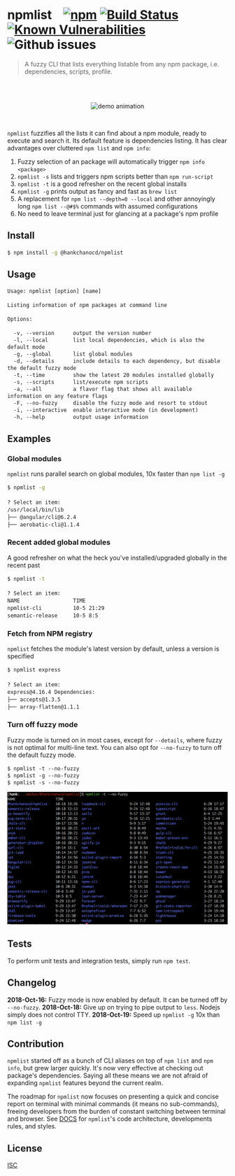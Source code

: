 # npmlist &nbsp;&nbsp; [![npm](https://img.shields.io/npm/v/@hankchanocd/npmlist.svg)](https://www.npmjs.com/package/@hankchanocd/npmlist) [![Build Status](https://travis-ci.org/hankchanocd/npmlist.svg?branch=master)](https://travis-ci.org/hankchanocd/npmlist) [![Known Vulnerabilities](https://snyk.io/test/github/hankchanocd/npmlist/badge.svg?targetFile=package.json)](https://snyk.io/test/github/hankchanocd/npmlist?targetFile=package.json) ![Github issues](https://img.shields.io/github/issues/hankchanocd/npmlist.svg)

> A fuzzy CLI that lists everything listable from any npm package, i.e. dependencies, scripts, profile.

<br />
<br />
<p align="center">
<img alt="demo animation" width="700" src="https://hankchanocd.github.io/npmlist/examples/demo.svg" />
</p>
<br />

```npmlist``` fuzzifies all the lists it can find about a npm module, ready to execute and search it. Its default feature is dependencies listing. It has clear advantages over cluttered `npm list` and `npm info`:

1. Fuzzy selection of an package will automatically trigger `npm info <package>`
2. ```npmlist -s``` lists and triggers npm scripts better than `npm run-script`
3. ```npmlist -t``` is a good refresher on the recent global installs
4. ```npmlist -g``` prints output as fancy and fast as `brew list`
4. A replacement for `npm list --depth=0 --local` and other annoyingly long `npm list --@#$%` commands with assumed configurations
5. No need to leave terminal just for glancing at a package's npm profile

## Install

```bash
$ npm install -g @hankchanocd/npmlist
```

## Usage

```
Usage: npmlist [option] [name]

Listing information of npm packages at command line

Options:

  -v, --version      output the version number
  -l, --local        list local dependencies, which is also the default mode
  -g, --global       list global modules
  -d, --details      include details to each dependency, but disable the default fuzzy mode
  -t, --time         show the latest 20 modules installed globally
  -s, --scripts      list/execute npm scripts
  -a, --all          a flavor flag that shows all available information on any feature flags
  -F, --no-fuzzy     disable the fuzzy mode and resort to stdout
  -i, --interactive  enable interactive mode (in development)
  -h, --help         output usage information
```

## Examples

### Global modules

```npmlist``` runs parallel search on global modules, 10x faster than ```npm list -g```

```bash
$ npmlist -g

? Select an item:
/usr/local/bin/lib
├── @angular/cli@6.2.4
├── aerobatic-cli@1.1.4
```

### Recent added global modules

A good refresher on what the heck you've installed/upgraded globally in the recent past

```bash
$ npmlist -t

? Select an item:
NAME                 TIME
npmlist-cli          10-5 21:29
semantic-release     10-5 8:5
```

### Fetch from NPM registry

`npmlist` fetches the module's latest version by default, unless a version is specified

```bash
$ npmlist express

? Select an item:
express@4.16.4 Dependencies:
├── accepts@1.3.5
├── array-flatten@1.1.1
```

### Turn off fuzzy mode

Fuzzy mode is turned on in most cases, except for ```--details```, where fuzzy is not optimal for multi-line text. You can also opt for ```--no-fuzzy``` to turn off the default fuzzy mode.

```
$ npmlist -t --no-fuzzy
$ npmlist -g --no-fuzzy
$ npmlist -s --no-fuzzy
```
<p align="center"><img src="https://github.com/hankchanocd/npmlist/blob/master/images/no-fuzzy-demo.png" width="650"></p>



## Tests

To perform unit tests and integration tests, simply run `npm test`.

## Changelog

**2018-Oct-16:** Fuzzy mode is now enabled by default. It can be turned off by ```--no-fuzzy```.
**2018-Oct-18:** Give up on trying to pipe output to ```less```. Nodejs simply does not control TTY.
**2018-Oct-19:** Speed up ```npmlist -g``` 10x than ```npm list -g```

## Contribution

`npmlist` started off as a bunch of CLI aliases on top of `npm list` and `npm info`, but grew larger quickly. It's now very effective at checking out package's dependencies. Saying all these means we are not afraid of expanding `npmlist` features beyond the current realm.

The roadmap for `npmlist` now focuses on presenting a quick and concise report on terminal with minimal commands (it means no sub-commands), freeing developers from the burden of constant switching between terminal and browser. See [DOCS](./DOCS.md) for `npmlist`'s code architecture, developments rules, and styles.

## License

[ISC](./LICENSE.md)
